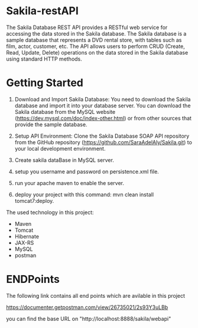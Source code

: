 # Sakila-restAPI
The Sakila Database REST API provides a RESTful web service for accessing the data stored in the Sakila database. The Sakila database is a sample database that represents a DVD rental store, with tables such as film, actor, customer, etc. The API allows users to perform CRUD (Create, Read, Update, Delete) operations on the data stored in the Sakila database using standard HTTP methods.

# Getting Started
1. Download and Import Sakila Database: You need to download the Sakila database and import it into your database server. You can download the Sakila database from the MySQL website (https://dev.mysql.com/doc/index-other.html) or from other sources that provide the sample database.

2. Setup API Environment: Clone the Sakila Database SOAP API repository from the GitHub repository (https://github.com/SaraAdelAly/Sakila.git) to your local development environment. 
3. Create sakila dataBase in MySQL server.
4. setup you username and password on persistence.xml file.
5. run your apache maven to enable the server.
6. deploy your project with this command: mvn clean install tomcat7:deploy. 

The used technology in this project:
- Maven
- Tomcat
- Hibernate
- JAX-RS
- MySQL
- postman

# ENDPoints

The following link contains all end points which are avilable in this project

https://documenter.getpostman.com/view/26735021/2s93Y3uLBb

you can find the base URL on "http://localhost:8888/sakila/webapi"


 
